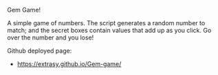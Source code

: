 Gem Game!

A simple game of numbers.
The script generates a random number to match; and the secret boxes contain values that add up as you click.
Go over the number and you lose!

Github deployed page:
- https://extrasy.github.io/Gem-game/
